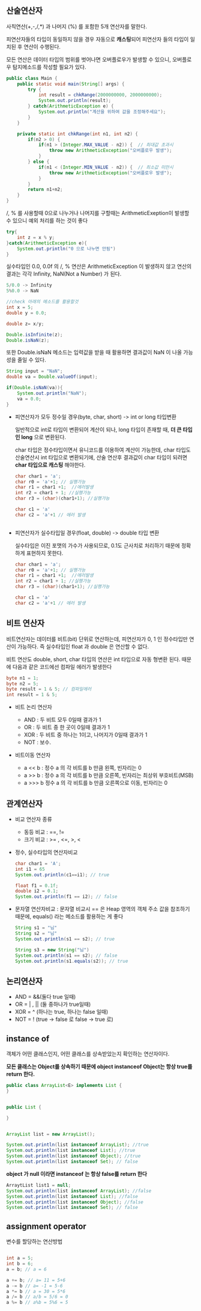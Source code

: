 ## 산술연산자
사칙연산(+,-,/,*) 과 나머지 (%) 를 포함한 5개 연산자를 말한다.
	
피연산자들의 타입이 동일하지 않을 경우 자동으로 **캐스팅**되어 피연산자 들의 타입이 일치된 후 연산이 수행된다.

모든 연산은 데이터 타입의 범위를 벗어나면 오버플로우가 발생할 수 있으니, 오버플로우 탐지메소드를 작성할 필요가 있다.

```java
public class Main {
	public static void main(String[] args) {
		try {
			int result = chkRange(2000000000, 2000000000);
			System.out.println(result);
		} catch(ArithmeticException e) {
			System.out.println("계산을 위하여 값을 조정해주세요");
		}
	}

	private static int chkRange(int n1, int n2) {
		if(n2 > 0) {
			if(n1 > (Integer.MAX_VALUE - n2)) {  // 최대값 초과시
				throw new ArithmeticException("오버플로우 발생");
			}
		} else {
			if(n1 < (Integer.MIN_VALUE - n2)) {  // 최소값 미만시
				throw new ArithmeticException("오버플로우 발생");
			}
		}
		return n1+n2;
	}
}
```
	
/, % 를 사용할때 0으로 나누거나 나머지를 구할때는 ArithmeticExeption이 발생할 수 있으니 예외 처리를 하는 것이 좋다
```java
try{
	int z = x % y;
}catch(ArithmeticException e){
	System.out.println("0 으로 나누면 안됨")	
}
```
실수타입인 0.0, 0.0f  의 /, % 연산은  ArithmeticException 이 발생하지 않고 연산의 결과는 각각 Infinity, NaN(Not a Number) 가 된다.
```java
5/0.0 -> Infinity
5%0.0 -> NaN

//check 아래의 메소드를 활용할것
int x = 5;
double y = 0.0;

double z= x/y;

Double.isInfinite(z);
Double.isNaN(z);
```
또한 Double.isNaN 메소드는 입력값을 받을 때 활용하면 결과값이 NaN 이 나올 가능성을 줄일 수 있다.
```java
String input = "NaN";
double va = Double.valueOf(input);

if(Double.isNaN(va)){
	System.out.println("NaN");
	va = 0.0;
}
```

-  피연산자가 모두 정수일 경우(byte, char, short) -> int or long 타입변환
	
	일반적으로 int로 타입이 변환되어 계산이 되나, long 타입이 존재할 때,  **더 큰 타입인 long** 으로 변환된다. 
	
	 char 타입은 정수타입이면서 유니코드를 이용하여 계산이 가능한데, char 타입도 산술연산시 int 타입으로 변환되기에, 산술 연산후 결과값이 char 타입이 되려면 **char 타입으로 캐스팅** 해야한다.
	 ``` java
	char char1 = 'a';
	char r0 = 'a'+1; // 실행가능
	char r1 = char1 +1;  //에러발생
	int r2 = char1 + 1; //실행가능 
	char r3 = (char)(char1+1); //실행가능

	char c1 = 'a'
	char c2 = 'a'+1 // 에러 발생
	  
	```

- 피연산자가 실수타입일 경우(float, double) -> double 타입 변환
 
	 실수타입은 이진 포맷의 가수가 사용되므로, 0.1도 근사치로 처리하기 때문에 정확하게 표현하지 못한다.  

	```java
	char char1 = 'a';
	char r0 = 'a'+1; // 실행가능
	char r1 = char1 +1;  //에러발생
	int r2 = char1 + 1; //실행가능 
	char r3 = (char)(char1+1); //실행가능

	char c1 = 'a'
	char c2 = 'a'+1 // 에러 발생
	```

## 비트 연산자 
비트연산자는 데이터를 비트(bit) 단위로 연산하는데, 피연산자가 0, 1 인 정수타입만 연산이 가능하다. 즉 실수타입인 float 과 double 은 연산할 수 없다. 

비트 연산도 double, short, char 타입의 연산은 int 타입으로 자동 형변환 된다. 때문에 다음과 같은 코드에선 컴파일 에러가 발생한다

```java
byte n1 = 1;
byte n2 = 5;
byte result = 1 & 5; // 컴파일에러
int result = 1 & 5;
```


- 비트 논리 연산자
	- AND : 두 비트 모두 0일때 결과가 1
	- OR  : 두 비트 중 한 곳이 0일때 결과가 1
	- XOR : 두 비트 중 하나는 1이고, 나머지가 0일때 결과가 1
	- NOT : 보수.
	



- 비트이동 연산자
	- a << b : 정수 a 의 각 비트를 b 만큼 왼쪽, 빈자리는 0 
	- a >> b : 정수 a 의 각 비트를 b 만큼 오른쪽, 빈자리는 최상위 부호비트(MSB)
	- a >>> b 정수 a 의 각 비트를 b 만큼 오른쪽으로 이동, 빈자리는 0


## 관계연산자
- 비교 연산자 종류 
 	- 동등 비교 : ==, !=
 	- 크기 비교 : >= , <=, >, <

- 정수, 실수타입의 연산자비교 
 	```java
	char char1 = 'A';
	int i1 = 65
	System.out.println(c1==i1); // true

	float f1 = 0.1f;  
	double i2 = 0.1;
	System.out.println(f1 == i2); // false
	``` 

 - 문자열 연산자비교 : 문자열 비교시 == 은 Heap 영역의 객체 주소 값을 참조하기 때문에, equals() 라는 메소드를 활용하는 게 좋다
  	```java
	String s1 = "님"
	String s2 = "님"
	System.out.println(s1 == s2); // true
	
	String s3 = new String("님")
	System.out.println(s1 == s2); // false
	System.out.println(s1.equals(s2)); // true

	``` 
## 논리연산자 
 - AND = &&(둘다 true 일때)
 - OR = | , || (둘 중하나가 true일때)
 - XOR = ^  (하나는 true, 하나는 false 일때)
 - NOT = ! (true -> false 로 false -> true 로)


## instance of 
객체가 어떤 클래스인지, 어떤 클래스를 상속받았는지 확인하는 연산자이다. 

**모든 클래스는 Object를 상속하기 때문에 object instanceof Object는 항상 true를 return 한다.**

```java
public class ArrayList<E> implements List {
}


public List {

}


ArrayList list = new ArrayList();

System.out.println(list instanceof ArrayList); //true
System.out.println(list instanceof List); //true
System.out.println(list instanceof Object); //true
System.out.println(list instanceof Set); // false
```

**object 가 null 이라면 instanceof 는 항상 false를 return 한다**

```java
ArraytList list1 = null;
System.out.println(list instanceof ArrayList); //false
System.out.println(list instanceof List); //false
System.out.println(list instanceof Object); //false
System.out.println(list instanceof Set); // false

```


## assignment operator 
변수를 할당하는 연산방법
```java

int a = 5;
int b = 6;
a = b; // a = 6

a += b; // a= 11 = 5+6
a -= b // a= -1 = 5-6
a *= b // a = 30 = 5*6
a /= b // a/b = 5/6 = 0
a %= b // a%b = 5%6 = 5

```
